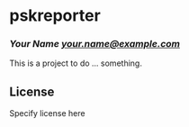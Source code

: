 # pskreporter
### _Your Name <your.name@example.com>_

This is a project to do ... something.

## License

Specify license here

